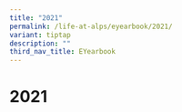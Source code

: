 ```yaml
---
title: "2021"
permalink: /life-at-alps/eyearbook/2021/
variant: tiptap
description: ""
third_nav_title: EYearbook
---
```

<h1><strong>2021</strong></h1>
<p></p>